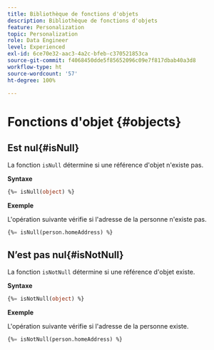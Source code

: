 ```yaml
---
title: Bibliothèque de fonctions d'objets
description: Bibliothèque de fonctions d'objets
feature: Personalization
topic: Personalization
role: Data Engineer
level: Experienced
exl-id: 6ce70e32-aac3-4a2c-bfeb-c370521853ca
source-git-commit: f4068450dde5f85652096c09e7f817dbab40a3d8
workflow-type: ht
source-wordcount: '57'
ht-degree: 100%

---
```


# Fonctions d&#39;objet {#objects}

## Est nul{#isNull}

La fonction `isNull` détermine si une référence d&#39;objet n&#39;existe pas.

**Syntaxe**

```sql
{%= isNull(object) %}
```

**Exemple**

L&#39;opération suivante vérifie si l&#39;adresse de la personne n&#39;existe pas.

```sql
{%= isNull(person.homeAddress) %}
```

## N’est pas nul{#isNotNull}

La fonction `isNotNull` détermine si une référence d&#39;objet existe.

**Syntaxe**

```sql
{%= isNotNull(object) %}
```

**Exemple**

L&#39;opération suivante vérifie si l&#39;adresse de la personne existe.

```sql
{%= isNotNull(person.homeAddress) %}
```
